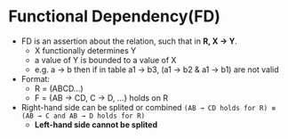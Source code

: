 # Functional Dependency(FD)
- FD is an assertion about the relation, such that in **R, X → Y**.
  - X functionally determines Y
  - a value of Y is bounded to a value of X
  - e.g. a → b   then if in table a1 → b3, (a1 → b2 & a1 → b1) are not valid
- Format:
  - R = (ABCD...)
  - F = {AB → CD, C → D, ...} holds on R
- Right-hand side can be splited or combined
`(AB → CD holds for R) ≡ (AB → C and AB → D holds for R)`
  - **Left-hand side cannot be splited**
